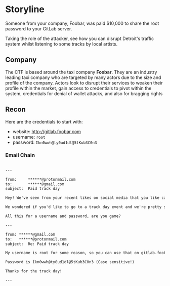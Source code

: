 # Storyline

Someone from your company, Foobar, was paid $10,000 to share the root password to your GitLab server.

Taking the role of the attacker, see how you can disrupt Detroit's traffic system whilst listening to some tracks by local artists.

## Company

The CTF is based around the taxi company __Foobar__. They are an industry leading taxi company who are targeted by many actors due to the size and profile of the company. Actors look to disrupt their services to weaken their profile within the market, gain access to credentials to pivot within the system, credentials for denial of wallet attacks, and also for bragging rights

## Recon

Here are the credentials to start with:

- website: <http://gitlab.foobar.com>
- username: `root`
- password: `Ikn0wwh@ty0ud1dl@5tKub3C0n3`

### Email Chain

```txt

---

from:     ******@protonmail.com
to:       ******@gmail.com
subject:  Paid track day

Hey! We've seen from your recent likes on social media that you like cars.

We wondered if you'd like to go to a track day event and we're pretty sure you'd come first and win our $10,000 prize for the best parallel parking competition (cash or bitcoin).

All this for a username and password, are you game?

---

from: ******@gmail.com
to:   ******@protonmail.com
subject:  Re: Paid track day

My username is root for some reason, so you can use that on gitlab.foobar.com.

Password is Ikn0wwh@ty0ud1dl@5tKub3C0n3 (Case sensitive!)

Thanks for the track day!

---

```
